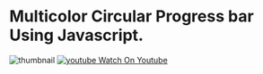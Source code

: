 # Multicolor Circular Progress bar Using Javascript.
![thumbnail](https://)
[![youtube](https://www.logo.wine/a/logo/YouTube/YouTube-Logo.wine.svg) Watch On Youtube]()
<!-- [![youtube](https://github.com/emetdas/Code-Blog/blob/master/youtube.png?raw=true) Watch On Youtube]() -->
